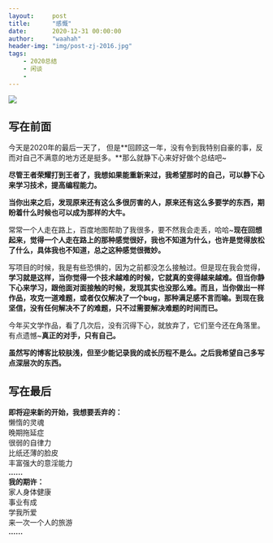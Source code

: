 ```yaml
---
layout:     post
title:      "感慨"
date:       2020-12-31 00:00:00
author:     "waahah"
header-img: "img/post-zj-2016.jpg"
tags:
    - 2020总结
    - 闲谈
    - 
---
```


![](http://upload-images.jianshu.io/upload_images/2556999-521d7b975b962cca.png?imageMogr2/auto-orient/strip%7CimageView2/2/w/1240)

<h2>写在前面</h2>
今天是2020年的最后一天了，
但是**回顾这一年，没有令到我特别自豪的事，反而对自己不满意的地方还是挺多。**那么就静下心来好好做个总结吧~

**尽管王者荣耀打到王者了，我想如果能重新来过，我希望那时的自己，可以静下心来学习技术，提高编程能力。**

**当你出来之后，发现原来还有这么多很厉害的人，原来还有这么多要学的东西，期盼着什么时候也可以成为那样的大牛。**





常常一个人走在路上，百度地图帮助了我很多，要不然我会走丢，哈哈~**现在回想起来，觉得一个人走在路上的那种感觉很好，我也不知道为什么，也许是觉得放松了什么，具体我也不知道，总之这种感觉很微妙。**


写项目的时候，我是有些恐惧的，因为之前都没怎么接触过。但是现在我会觉得，**学习就是这样，当你觉得一个技术越难的时候，它就真的变得越来越难。但当你静下心来学习，跟他面对面接触的时候，发现其实也没那么难。而且，当你做出一样作品，攻克一道难题，或者仅仅解决了一个bug，那种满足感不言而喻。到现在我坚信，没有任何解决不了的难题，只不过需要解决难题的时间而已。**





今年买文学作品，看了几次后，没有沉得下心，就放弃了，它们至今还在角落里。有点遗憾~**真正的对手，只有自己。**

**虽然写的博客比较肤浅，但至少能记录我的成长历程不是么。之后我希望自己多写点深层次的东西。**

<h2>写在最后</h2>

**即将迎来新的开始，我想要丢弃的：**<br>
懒惰的灵魂<br>
晚期拖延症<br>
很弱的自律力<br>
比纸还薄的脸皮<br>
丰富强大的意淫能力<br>
**……**<br>
**我的期许：**<br>
家人身体健康<br>
事业有成<br>
学我所爱<br>
来一次一个人的旅游<br>
**……**
